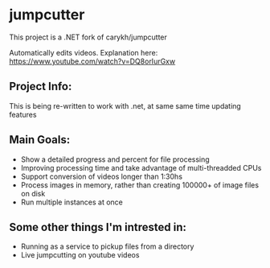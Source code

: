 


# jumpcutter
This project is a .NET fork of carykh/jumpcutter

Automatically edits videos. Explanation here: https://www.youtube.com/watch?v=DQ8orIurGxw

## Project Info:
This is being re-written to work with .net, at same same time updating features

## Main Goals:
* Show a detailed progress and percent for file processing 
* Improving processing time and take advantage of multi-threadded CPUs
* Support conversion of videos longer than 1:30hs
* Process images in memory, rather than creating 100000+ of image files on disk
* Run multiple instances at once

## Some other things I'm intrested in:
* Running as a service to pickup files from a directory
* Live jumpcutting on youtube videos
